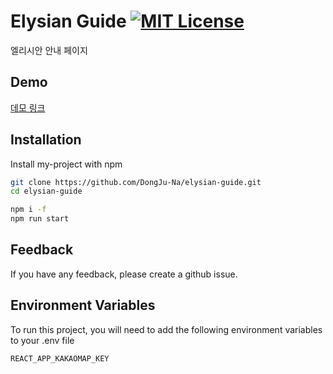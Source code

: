 # Elysian Guide [![MIT License](https://img.shields.io/badge/License-MIT-green.svg)](https://choosealicense.com/licenses/mit/)
 
엘리시안 안내 페이지

## Demo

[데모 링크](https://dongju-na.github.io/elysian-guide/)


## Installation

Install my-project with npm

```bash
git clone https://github.com/DongJu-Na/elysian-guide.git
cd elysian-guide
```

```bash
npm i -f
npm run start
```


## Feedback

If you have any feedback, please create a github issue.


## Environment Variables

To run this project, you will need to add the following environment variables to your .env file

`REACT_APP_KAKAOMAP_KEY`